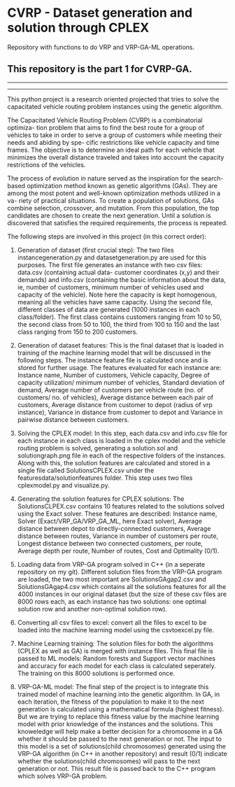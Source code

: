 # CVRP - Dataset generation and solution through CPLEX

Repository with functions to do VRP and VRP-GA-ML operations.

## This repository is the part 1 for CVRP-GA. ## 

---

---

This python project is a research oriented projected that tries to solve the capacitated vehicle routing problem instances using the genetic algorithm.

The Capacitated Vehicle Routing Problem (CVRP) is a combinatorial optimiza-
tion problem that aims to find the best route for a group of vehicles to take in
order to serve a group of customers while meeting their needs and abiding by spe-
cific restrictions like vehicle capacity and time frames. The objective is to determine an ideal path for each vehicle that minimizes the overall distance traveled and takes into account the capacity restrictions of the vehicles.

The process of evolution in nature served as the inspiration for the search-
based optimization method known as genetic algorithms (GAs). They are
among the most potent and well-known optimization methods utilized in a va-
riety of practical situations. To create a population of solutions, GAs combine
selection, crossover, and mutation. From this population, the top candidates
are chosen to create the next generation. Until a solution is discovered that
satisfies the required requirements, the process is repeated.

The following steps are involved in this project (in this correct order):

1. Generation of dataset (first crucial step): The two files instancegeneration.py and datasetgeneration.py are used for this purposes. The first file generates an instance with two csv files: data.csv (containing actual data- customer coordinates (x,y) and their demands) and info.csv (containing the basic information about the data, ie, number of customers, minimum number of vehicles used and capacity of the vehicle). Note here the capacity is kept homogenous, meaning all the vehicles have same capacity. Using the second file, different classes of data are generated (1000 instances in each class/folder). The first class contains customers ranging from 10 to 50, the second class from 50 to 100, the third from 100 to 150 and the last class ranging from 150 to 200 customers. 

2. Generation of dataset features: This is the final dataset that is loaded in training of the machine learning model that will be discussed in the following steps. The instance feature file is calculated once and is stored for further usage. The features evaluated for each instance are: Instance name, Number of customers, Vehicle capacity, Degree of capacity utilization/ minimum number of vehicles, Standard deviation of demand, Average number of customers per vehicle route (no. of customers/ no. of vehicles), Average distance between each pair of customers, Average distance from customer to depot (radius of vrp instance), Variance in distance from customer to depot and Variance in pairwise distance between customers.

3. Solving the CPLEX model: In this step, each data.csv and info.csv file for each instance in each class is loaded in the cplex model and the vehicle routing problem is solved, generating a solution.sol and solutiongraph.png file in each of the respective folders of the instances. Along with this, the solution features are calculated and stored in a single file called SolutionsCPLEX.csv under the featuresdata/solutionfeatures folder. This step uses two files cplexmodel.py and visualize.py.

4. Generating the solution features for CPLEX solutions: The SolutionsCLPEX.csv contains 10 features related to the solutions solved using the Exact solver. These features are described: Instance name, Solver (Exact/VRP_GA/VRP_GA_ML, here Exact solver), Average distance between depot to directly-connected customers, Average distance between routes, Variance in number of customers per route, Longest distance between two connected customers, per route, Average depth per route, Number of routes, Cost and Optimality (0/1).

5. Loading data from VRP-GA program solved in C++ (in a seperate repository on my git). Different solution files from the VRP-GA program are loaded, the two most important are SolutionsGAgap2.csv and SolutionsGAgap4.csv which contains all the solutions features for all the 4000 instances in our original dataset (but the size of these csv files are 8000 rows each, as each instance has two solutions: one optimal solution row and another non-optimal solution row).

6. Converting all csv files to excel: convert all the files to excel to be loaded into the machine learning model using the csvtoexcel.py file.

7. Machine Learning training: The solution files for both the algorithms (CPLEX as well as GA) is merged with instance files. This final file is passed to ML models: Random forests and Support vector machines and accuracy for each model for each class is calculated seperately. The training on this 8000 solutions is performed once.

8. VRP-GA-ML model: The final step of the project is to integrate this trained model of machine learning into the genetic algorithm. In GA, in each iteration, the fitness of the population to make it to the next generation is calculated using a mathematical formula (highest fitness). But we are trying to replace this fitness value by the machine learning model with prior knowledge of the instances and the solutions. This knoweledge will help make a better decision for a chromosome in a GA whether it should be passed to the next generation or not. The input to this model is a set of solutions(child chromosomes) generated using the VRP-GA algorithm (in C++ in another repository) and result (0/1) indicate whether the solutions(child chromosomes) will pass to the next generation or not. This result file is passed back to the C++ program which solves VRP-GA problem.
